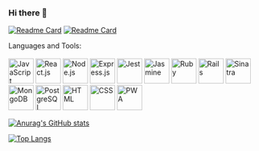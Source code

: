 ### Hi there 👋

<!--
**fizzy-fifs/fizzy-fifs** is a ✨ _special_ ✨ repository because its `README.md` (this file) appears on your GitHub profile.

Here are some ideas to get you started:

- 🔭 I’m currently working on ...
- 🌱 I’m currently learning ...
- 👯 I’m looking to collaborate on ...
- 🤔 I’m looking for help with ...
- 💬 Ask me about ...
- 📫 How to reach me: ...
- 😄 Pronouns: ...
- ⚡ Fun fact: ...
-->

[![Readme Card](https://github-readme-stats.vercel.app/api/pin/?username=fizzy-fifs&repo=bazaar-client&show_icons=true&theme=tokyonight)](https://github.com/fizzy-fifs/bazaar-client) [![Readme Card](https://github-readme-stats.vercel.app/api/pin/?username=fizzy-fifs&repo=bazaar-server&show_icons=true&theme=tokyonight)](https://github.com/fizzy-fifs/bazaar-server)

Languages and Tools:<br><br>
<img src="https://cdn.svgporn.com/logos/javascript.svg" width="50" height="50" alt="JavaScript" />
<img src="https://cdn.svgporn.com/logos/react.svg" width="50" height="50" alt="React.js" />
<img src="https://cdn.svgporn.com/logos/nodejs.svg" width="50" height="50" alt="Node.js" />
<img src="https://cdn.svgporn.com/logos/express.svg" width="50" height="50" alt="Express.js" />
<img src="https://cdn.svgporn.com/logos/jest.svg" width="50" height="50" alt="Jest" />
<img src="https://cdn.svgporn.com/logos/jasmine.svg" width="50" height="50" alt="Jasmine" />
<img src="https://cdn.svgporn.com/logos/ruby.svg" width="50" height="50" alt="Ruby" />
<img src="https://cdn.svgporn.com/logos/rails.svg" width="50" height="50" alt="Rails" />
<img src="https://cdn.svgporn.com/logos/sinatra.svg" width="50" height="50" alt="Sinatra" />
<img src="https://cdn.svgporn.com/logos/mongodb.svg" width="50" height="50" alt="MongoDB" />
<img src="https://cdn.svgporn.com/logos/postgresql.svg" width="50" height="50" alt="PostgreSQL" />
<img src="https://cdn.svgporn.com/logos/html-5.svg" width="50" height="50" alt="HTML" />
<img src="https://cdn.svgporn.com/logos/css-3.svg" width="50" height="50" alt="CSS" />
<img src="https://cdn.svgporn.com/logos/pwa.svg" width="50" height="50" alt="PWA" />



[![Anurag's GitHub stats](https://github-readme-stats.vercel.app/api?username=fizzy-fifs&count_private=true&show_icons=true&theme=tokyonight)](https://github.com/anuraghazra/github-readme-stats)


[![Top Langs](https://github-readme-stats.vercel.app/api/top-langs/?username=fizzy-fifs&langs_count=10&layout=compact&theme=tokyonight)](https://github.com/anuraghazra/github-readme-stats)
